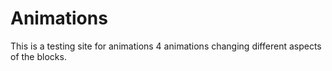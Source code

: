 # Animations
This is a testing site for animations
4 animations changing different aspects of the blocks.
